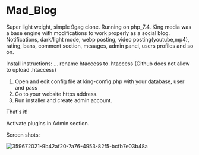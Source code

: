 # Mad_Blog
Super light weight, simple 9gag clone. Running on php_7.4. King media was a base engine with modifications to work properly as a social blog. Notifications, dark/light mode, webp posting, video posting(youtube,mp4), rating, bans, comment section, meaages, admin panel, users profiles and so on.

Install instructions:
... rename htaccess to .htaccess (Github does not allow to upload .htaccess)
1. Open and edit config file at king-config.php with your database, user and pass
2. Go to your website https address.
3. Run installer and create admin account.

That's it!

Activate plugins in Admin section.

Screen shots:

![359672021-9b42af20-7a76-4953-82f5-bcfb7e03b48a](https://github.com/user-attachments/assets/67558a43-4390-4609-a9e8-052908deb017)


